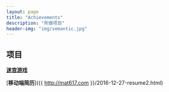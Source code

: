 ```yaml
---
layout: page
title: "Achievements"
description: "所做项目"  
header-img: "img/semantic.jpg"  
---
```


## 项目

[**迷宫游戏**](puzzle/puzzle.html) 

[**移动端简历**]({{ http://mat617.com }}/2016-12-27-resume2.html) 

